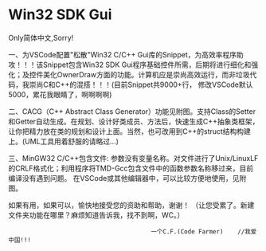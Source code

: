 # Win32 SDK Gui
Only简体中文,Sorry!

一、为VSCode配置"松散"Win32 C/C++ Gui库的Snippet，为高效率程序助攻！！！该Snippet包含Win32 SDK Gui程序基础控件所需，后期将进行细化和强化；及控件美化OwnerDraw方面的功能。计算机应是崇尚高效运行，而非垃圾代码，我崇尚C和C++的混搭！！！(目前Snippet共9000+行， 修改VSCode默认5000，累花我眼睛了，啊啊啊啊)

二、CACG（C++ Abstract Class Generator）功能见附图。支持Class的Setter和Getter自动生成。在规划、设计好类成员、方法后，快速生成C++抽象类框架，让你把精力放在类的规划和设计上面。当然，也可改用到C++的struct结构构建上。(UML工具用着舒服的请略过...)

三、MinGW32 C/C++包含文件: 参数没有变量名称。对文件进行了Unix/LinuxLF的CRLF格式化；利用程序将TMD-Gcc包含文件中的函数参数名称移过来，目前编译没有遇到问题。 在VSCode或其他编辑器中，可以比较方便地使用，见附图。

如果有用，如果可以，愉快地接受您的资助和帮助，谢谢！ （让您受累了。新建文件夹功能在哪里？麻烦知道告诉我，找不到啊，WC。）

                                            一个C.F.(Code Farmer)    //我爱中国!!!  
